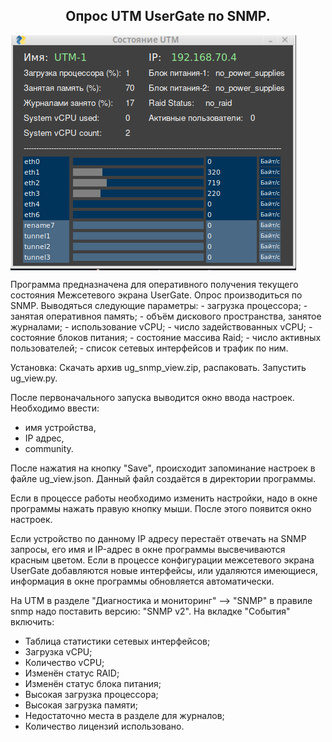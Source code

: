 <p align="center">
<h2 align="center">Опрос UTM UserGate по SNMP.</h2>
<img align="center" src="utm.png">
</p>
Программа предназначена для оперативного получения текущего состояния Межсетевого экрана UserGate.
Опрос производиться по SNMP. Выводяться следующие параметры:
- загрузка процессора;
- занятая оперативноя память;
- объём дискового пространства, занятое журналами;
- использование vCPU;
- число задействованных vCPU;
- состояние блоков питания;
- состояние массива Raid;
- число активных пользователей;
- список сетевых интерфейсов и трафик по ним.

Установка:
Скачать архив ug_snmp_view.zip, распаковать. Запустить ug_view.py.

После первоначального запуска выводится окно ввода настроек. Необходимо ввести:
- имя устройства,
- IP адрес,
- community.

После нажатия на кнопку "Save", происходит запоминание настроек в файле ug_view.json. Данный файл создаётся в директории программы.

Если в процессе работы необходимо изменить настройки, надо в окне программы нажать правую кнопку мыши. После этого появится окно настроек.

Если устройство по данному IP адресу перестаёт отвечать на SNMP запросы, его имя и IP-адрес в окне программы высвечиваются красным цветом. Если в процессе конфигурации межсетевого экрана UserGate добавляются новые интерфейсы, или удаляются имеющиеся, информация в окне программы обновляется автоматически.

На UTM в разделе "Диагностика и мониторинг" --> "SNMP" в правиле snmp надо поставить версию: "SNMP v2".
На вкладке "События" включить:
- Таблица статистики сетевых интерфейсов;
- Загрузка vCPU;
- Количество vCPU;
- Изменён статус RAID;
- Изменён статус блока питания;
- Высокая загрузка процессора;
- Высокая загрузка памяти;
- Недостаточно места в разделе для журналов;
- Количество лицензий использовано.
</body>
</html>
